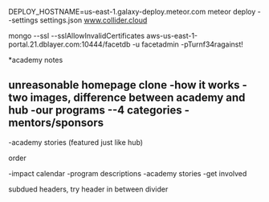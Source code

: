 
    
DEPLOY_HOSTNAME=us-east-1.galaxy-deploy.meteor.com meteor deploy --settings settings.json www.collider.cloud

mongo --ssl --sslAllowInvalidCertificates aws-us-east-1-portal.21.dblayer.com:10444/facetdb -u facetadmin -pTurnf34ragainst!

*academy notes

unreasonable homepage clone
-how it works
-two images, difference between academy and hub
-our programs
--4 categories
-mentors/sponsors
--
-academy stories (featured just like hub)

order
<!---about the acdemy-->
-impact calendar
-program descriptions
-academy stories
-get involved

subdued headers, try header in between divider